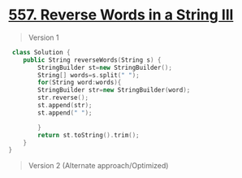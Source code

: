 # [557. Reverse Words in a String Ill](https://leetcode.com/problems/reverse-words-in-a-string-iii/)
> Version 1
```c++
 class Solution {
    public String reverseWords(String s) {
        StringBuilder st=new StringBuilder();
        String[] words=s.split(" ");
        for(String word:words){
        StringBuilder str=new StringBuilder(word);
        str.reverse();
        st.append(str);
        st.append(" ");

        }
        return st.toString().trim();
    }
}
```

> Version 2 (Alternate approach/Optimized)